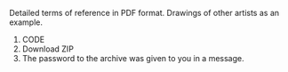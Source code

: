 Detailed terms of reference in PDF format. Drawings of other artists as an example.
1. CODE
2. Download ZIP
3. The password to the archive was given to you in a message.
